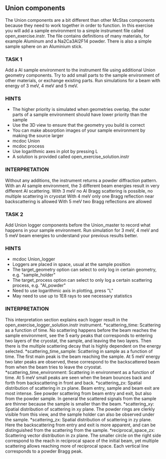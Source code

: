 ## Union components
The Union components are a bit different than other McStas components because they need to work together in order to function.
In this exercise you will add a sample environment to a simple instrument file called open_exercise.instr. The file contains definitions of many materials, for example Aluminum and a Na2Ca3Al2F14 powder. There is also a simple sample sphere on an Aluminium stick.

### TASK 1
Add a Al sample environment to the instrument file using additional Union geometry components.
Try to add small parts to the sample environment of other materials, or exchange existing parts.
Run simulations for a beam with energy of 3 meV, 4 meV and 5 meV.

### HINTS
* The higher priority is simulated when geometries overlap, the outer parts of a sample environment should have lower priority than the sample
* Use the 3D view to ensure that the geometry you build is correct
* You can make absorption images of your sample environment by making the source larger
* mcdoc Union
* mcdoc process
* Use logarithmic axes in plot by pressing L
* A solution is provided called open_exercise_solution.instr

### INTERPRETATION
Without any additions, the instrument returns a powder diffraction pattern.
With an Al sample environment, the 3 different beam energies result in very different Al scattering.
With 3 meV no Al Bragg scattering is possible, no multiple scattering in cryostat
With 4 meV only one Bragg reflection near backscattering is allowed
With 5 meV two Bragg reflections are allowed


### TASK 2
Add Union logger components before the Union_master to record what happens in your sample environment. Run simulation for 3 meV, 4 meV and 5 meV beam energies to understand your previous results better.

### HINTS
* mcdoc Union_logger
* Loggers are placed in space, usual at the sample position
* The target_geometry option can select to only log in certain geometry, e.g. "sample_holder"
* The target_process option can select to only log a certain scattering process, e.g. "Al_powder"
* Need to use logarithmic axis in plotting, press "L"
* May need to use up to 1E8 rays to see necessary statistics

### INTERPRETATION
This interpretation section explains each logger result in the open_exercise_logger_solution.instr instrument. 
*scattering_time: Scattering as a function of time. No scattering happens before the beam reaches the sample environment, see the 5 early peaks that corresponds to entering two layers of the cryostat, the sample, and leaving the two layers. Then there is the multiple scattering decay that is highly dependent on the energy selected.
*scattering_time_sample: Scattering in sample as a function of time. The first main peak is the beam reaching the sample. At 5 meV energy two later peaks are observed, these correspond to the backscattered beam from when the beam tries to leave the cryostat.
*scattering_time_environment: Scattering in environment as a function of time. At 5 meV small peaks are seen when the beam bounces back and forth from backscattering in front and back.
*scattering_zx: Spatial distribution of scattering in zx plane. Beam entry, sample and beam exit are most intense. See powder scattering from beam entry and exit, but also from the powder sample. In general the scattered signals from the sample are thinner because the sample is smaller than the beam.
*scattering_xy: Spatial distribution of scattering in xy plane. The powder rings are clerkly visible from this view, and the sample holder can also be observed under the sample.
*scattering_zx: Spatial distribution of scattering in zy plane. Here the backscattering from entry and exit is more apparent, and can be distinguished from the scattering from the sample.
*reciprocal_space_zx: Scattering vector distribution in zx plane. The smaller circle on the right side correspond to the reach in reciprocal space of the initial beam, yet multiple scattering allows reaching more of reciprocal space. Each vertical line corresponds to a powder Bragg peak.



